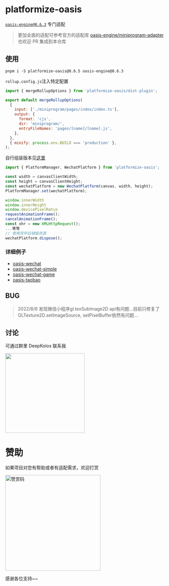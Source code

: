 # platformize-oasis

[`oasis-engine@0.6.3`](https://github.com/oasis-engine/engine) 专门适配

> 更加全面的适配可参考官方的适配库 [oasis-engine/miniprogram-adapter](https://github.com/oasis-engine/miniprogram-adapter) 也欢迎 PR 集成到本仓库

## 使用

```text
pnpm i -S platformize-oasis@0.6.5 oasis-engine@0.6.3
```

`rollup.config.js`注入特定配置

```javascript
import { mergeRollupOptions } from 'platformize-oasis/dist-plugin';

export default mergeRollupOptions(
  {
    input: ['./miniprogram/pages/index/index.ts'],
    output: {
      format: 'cjs',
      dir: 'miniprogram/',
      entryFileNames: 'pages/[name]/[name].js',
    },
  },
  { minify: process.env.BUILD === 'production' },
);
```

自行组装版本见[这里](../platformize/README.md#原始方式)

```js
import { PlatformManager, WechatPlatform } from 'platformize-oasis';

const width = canvasClientWidth;
const height = canvasClientHeight;
const wechatPlatform = new WechatPlatform(canvas, width, height);
PlatformManager.set(wechatPlatform);

window.innerWidth
window.innerHeight
window.devicePixelRatio
requestAnimationFrame();
cancelAnimationFrame();
const xhr = new XMLHttpRequest();
...等等
// 使用完毕后销毁资源
wechatPlatform.dispose();
```

### 详细例子

- [oasis-wechat](https://raw.githubusercontent.com/deepkolos/platformize/main/examples/oasis-wechat/README.md)
- [oasis-wechat-simple](https://raw.githubusercontent.com/deepkolos/platformize/main/examples/oasis-wechat-simple/README.md)
- [oasis-wechat-game](https://raw.githubusercontent.com/deepkolos/platformize/main/examples/oasis-wechat-game/README.md)
- [oasis-taobao](https://raw.githubusercontent.com/deepkolos/platformize/main/examples/oasis-taobao/README.md)

## BUG

> 2022/8/6 发现微信小程序gl.texSubImage2D api有问题...目前只修复了GLTexture2D.setImageSource, setPixelBuffer依然有问题...

## 讨论

可通过群里 DeepKolos 联系我

<img width="250" src="https://raw.githubusercontent.com/deepkolos/platformize/main/docs/qq-group.jpg" />

# 赞助

如果项目对您有帮助或者有适配需求，欢迎打赏

<img src="https://upload-images.jianshu.io/upload_images/252050-d3d6bfdb1bb06ddd.png?imageMogr2/auto-orient/strip%7CimageView2/2/w/1240" alt="赞赏码" width="300">

感谢各位支持~~
